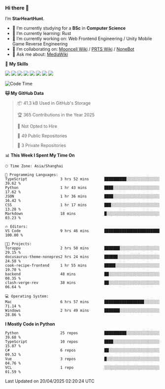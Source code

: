 ### Hi there 👋

I’m **StarHeartHunt**.

- 🏫 I’m currently studying for a **BSc** in **Computer Science**
- 🌱 I’m currently learning: Rust
- 🔭 I’m currently working on: Web Frontend Engineering / Unity Mobile Game Reverse Engineering
- 👯 I’m collaborating on: [Mooncell Wiki](https://fgo.wiki/) / [PRTS Wiki](http://prts.wiki/) / [NoneBot](https://github.com/nonebot)
- 💬 Ask me about: [MediaWiki](https://www.mediawiki.org)

🌟 **My Skills**

![](https://img.shields.io/badge/-Python-3e74a2?style=flat-square&logo=Python&logoColor=fff)
![](https://img.shields.io/badge/-Node.js-339933?style=flat-square&logo=node.js&logoColor=fff)
![](https://img.shields.io/badge/-Vue-4fc08d?style=flat-square&logo=vue.js&logoColor=fff)
![](https://img.shields.io/badge/-React-2d98ce?style=flat-square&logo=React&logoColor=fff)
![](https://img.shields.io/badge/-TypeScript-3178C6?style=flat-square&logo=TypeScript&logoColor=fff)
![](https://img.shields.io/badge/-Docker-2496ED?style=flat-square&logo=Docker&logoColor=fff)
![](https://img.shields.io/badge/-Linux-000000?style=flat-square&logo=Linux&logoColor=fff)
![](https://img.shields.io/badge/-Dotnet-512bd4?style=flat-square&logo=.net&logoColor=fff)

<!--START_SECTION:waka-->
![Code Time](http://img.shields.io/badge/Code%20Time-1%2C557%20hrs%2025%20mins-blue)

**🐱 My GitHub Data** 

> 📦 41.3 kB Used in GitHub's Storage 
 > 
> 🏆 365 Contributions in the Year 2025
 > 
> 🚫 Not Opted to Hire
 > 
> 📜 49 Public Repositories 
 > 
> 🔑 3 Private Repositories 
 > 
📊 **This Week I Spent My Time On** 

```text
🕑︎ Time Zone: Asia/Shanghai

💬 Programming Languages: 
TypeScript               3 hrs 52 mins       ██████████░░░░░░░░░░░░░░░   39.62 % 
Python                   1 hr 43 mins        ████░░░░░░░░░░░░░░░░░░░░░   17.62 % 
JSON                     1 hr 36 mins        ████░░░░░░░░░░░░░░░░░░░░░   16.42 % 
CSS                      1 hr 17 mins        ███░░░░░░░░░░░░░░░░░░░░░░   13.28 % 
Markdown                 18 mins             █░░░░░░░░░░░░░░░░░░░░░░░░   03.23 % 

🔥 Editors: 
VS Code                  9 hrs 46 mins       █████████████████████████   100.00 % 

🐱‍💻 Projects: 
Torappu                  2 hrs 50 mins       ███████░░░░░░░░░░░░░░░░░░   29.15 % 
docusaurus-theme-nonepres2 hrs 24 mins       ██████░░░░░░░░░░░░░░░░░░░   24.58 % 
cook-recipe-frontend     1 hr 55 mins        █████░░░░░░░░░░░░░░░░░░░░   19.70 % 
backend                  48 mins             ██░░░░░░░░░░░░░░░░░░░░░░░   08.35 % 
clash-verge-rev          38 mins             ██░░░░░░░░░░░░░░░░░░░░░░░   06.64 % 

💻 Operating System: 
Mac                      6 hrs 57 mins       ██████████████████░░░░░░░   71.14 % 
Windows                  2 hrs 49 mins       ███████░░░░░░░░░░░░░░░░░░   28.86 % 
```

**I Mostly Code in Python** 

```text
Python                   25 repos            ██████████░░░░░░░░░░░░░░░   39.68 % 
TypeScript               10 repos            ████░░░░░░░░░░░░░░░░░░░░░   15.87 % 
C#                       6 repos             ██░░░░░░░░░░░░░░░░░░░░░░░   09.52 % 
Vue                      3 repos             █░░░░░░░░░░░░░░░░░░░░░░░░   04.76 % 
VCL                      1 repo              ░░░░░░░░░░░░░░░░░░░░░░░░░   01.59 % 
```




 Last Updated on 20/04/2025 02:20:24 UTC
<!--END_SECTION:waka-->
